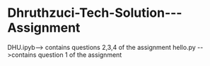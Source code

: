 # Dhruthzuci-Tech-Solution---Assignment
DHU.ipyb--> contains questions 2,3,4 of the assignment
hello.py -->contains question 1 of the assignment 
